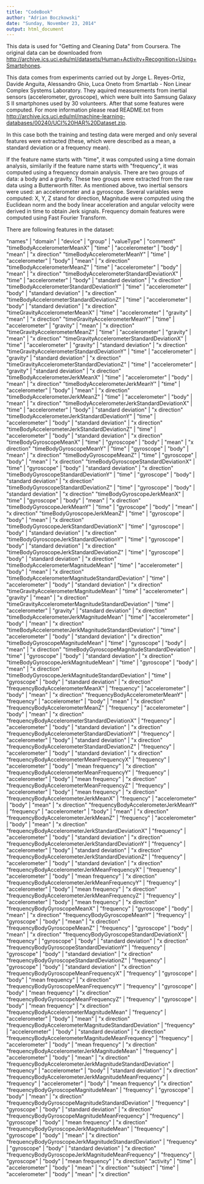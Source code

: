 ```yaml
---
title: "CodeBook"
author: "Adrian Boczkowski"
date: "Sunday, November 23, 2014"
output: html_document
---
```


This data is used for "Getting and Cleaning Data" from Coursera. The original
data can be downloaded from http://archive.ics.uci.edu/ml/datasets/Human+Activity+Recognition+Using+Smartphones.

This data comes from experiments carried out by Jorge L. Reyes-Ortiz, Davide Anguita, Alessandro Ghio, Luca Oneto from Smartlab - Non Linear Complex Systems Laboratory. They aquired measurements from inertial sensors (accelerometer, gyroscope), which were built into Samsung Galaxy S II smartphones used by 30 volunteers. After that some features were computed. For more information please read README.txt from http://archive.ics.uci.edu/ml/machine-learning-databases/00240/UCI%20HAR%20Dataset.zip.

In this case both the training and testing data were merged and only several features were extracted (these, which were described as a mean, a standard deviation or a frequency mean).

If the feature name starts with "time", it was computed using a time domain analysis, similarily if the feature name starts with "frequency", it was computed using a frequency domain analysis. There are two groups of data: a body and a gravity. These two groups were extracted from the raw data using a Butterworth filter. As mentioned above, two inertial sensors were used: an accelerometer and a gyroscope. Several variables were computed: X, Y, Z stand for direction, Magnitude were computed using the Euclidean norm and the body linear acceleration and angular velocity were derived in time to obtain Jerk signals. Frequency domain features were computed using Fast Fourier Transform.

There are following features in the dataset:

"names" | "domain" | "device" | "group" | "valueType" | "comment"
"timeBodyAccelerometerMeanX" | "time" | "accelerometer" | "body" | "mean" | "x direction"
"timeBodyAccelerometerMeanY" | "time" | "accelerometer" | "body" | "mean" | "x direction"
"timeBodyAccelerometerMeanZ" | "time" | "accelerometer" | "body" | "mean" | "x direction"
"timeBodyAccelerometerStandardDeviationX" | "time" | "accelerometer" | "body" | "standard deviation" | "x direction"
"timeBodyAccelerometerStandardDeviationY" | "time" | "accelerometer" | "body" | "standard deviation" | "x direction"
"timeBodyAccelerometerStandardDeviationZ" | "time" | "accelerometer" | "body" | "standard deviation" | "x direction"
"timeGravityAccelerometerMeanX" | "time" | "accelerometer" | "gravity" | "mean" | "x direction"
"timeGravityAccelerometerMeanY" | "time" | "accelerometer" | "gravity" | "mean" | "x direction"
"timeGravityAccelerometerMeanZ" | "time" | "accelerometer" | "gravity" | "mean" | "x direction"
"timeGravityAccelerometerStandardDeviationX" | "time" | "accelerometer" | "gravity" | "standard deviation" | "x direction"
"timeGravityAccelerometerStandardDeviationY" | "time" | "accelerometer" | "gravity" | "standard deviation" | "x direction"
"timeGravityAccelerometerStandardDeviationZ" | "time" | "accelerometer" | "gravity" | "standard deviation" | "x direction"
"timeBodyAccelerometerJerkMeanX" | "time" | "accelerometer" | "body" | "mean" | "x direction"
"timeBodyAccelerometerJerkMeanY" | "time" | "accelerometer" | "body" | "mean" | "x direction"
"timeBodyAccelerometerJerkMeanZ" | "time" | "accelerometer" | "body" | "mean" | "x direction"
"timeBodyAccelerometerJerkStandardDeviationX" | "time" | "accelerometer" | "body" | "standard deviation" | "x direction"
"timeBodyAccelerometerJerkStandardDeviationY" | "time" | "accelerometer" | "body" | "standard deviation" | "x direction"
"timeBodyAccelerometerJerkStandardDeviationZ" | "time" | "accelerometer" | "body" | "standard deviation" | "x direction"
"timeBodyGyroscopeMeanX" | "time" | "gyroscope" | "body" | "mean" | "x direction"
"timeBodyGyroscopeMeanY" | "time" | "gyroscope" | "body" | "mean" | "x direction"
"timeBodyGyroscopeMeanZ" | "time" | "gyroscope" | "body" | "mean" | "x direction"
"timeBodyGyroscopeStandardDeviationX" | "time" | "gyroscope" | "body" | "standard deviation" | "x direction"
"timeBodyGyroscopeStandardDeviationY" | "time" | "gyroscope" | "body" | "standard deviation" | "x direction"
"timeBodyGyroscopeStandardDeviationZ" | "time" | "gyroscope" | "body" | "standard deviation" | "x direction"
"timeBodyGyroscopeJerkMeanX" | "time" | "gyroscope" | "body" | "mean" | "x direction"
"timeBodyGyroscopeJerkMeanY" | "time" | "gyroscope" | "body" | "mean" | "x direction"
"timeBodyGyroscopeJerkMeanZ" | "time" | "gyroscope" | "body" | "mean" | "x direction"
"timeBodyGyroscopeJerkStandardDeviationX" | "time" | "gyroscope" | "body" | "standard deviation" | "x direction"
"timeBodyGyroscopeJerkStandardDeviationY" | "time" | "gyroscope" | "body" | "standard deviation" | "x direction"
"timeBodyGyroscopeJerkStandardDeviationZ" | "time" | "gyroscope" | "body" | "standard deviation" | "x direction"
"timeBodyAccelerometerMagnitudeMean" | "time" | "accelerometer" | "body" | "mean" | "x direction"
"timeBodyAccelerometerMagnitudeStandardDeviation" | "time" | "accelerometer" | "body" | "standard deviation" | "x direction"
"timeGravityAccelerometerMagnitudeMean" | "time" | "accelerometer" | "gravity" | "mean" | "x direction"
"timeGravityAccelerometerMagnitudeStandardDeviation" | "time" | "accelerometer" | "gravity" | "standard deviation" | "x direction"
"timeBodyAccelerometerJerkMagnitudeMean" | "time" | "accelerometer" | "body" | "mean" | "x direction"
"timeBodyAccelerometerJerkMagnitudeStandardDeviation" | "time" | "accelerometer" | "body" | "standard deviation" | "x direction"
"timeBodyGyroscopeMagnitudeMean" | "time" | "gyroscope" | "body" | "mean" | "x direction"
"timeBodyGyroscopeMagnitudeStandardDeviation" | "time" | "gyroscope" | "body" | "standard deviation" | "x direction"
"timeBodyGyroscopeJerkMagnitudeMean" | "time" | "gyroscope" | "body" | "mean" | "x direction"
"timeBodyGyroscopeJerkMagnitudeStandardDeviation" | "time" | "gyroscope" | "body" | "standard deviation" | "x direction"
"frequencyBodyAccelerometerMeanX" | "frequency" | "accelerometer" | "body" | "mean" | "x direction"
"frequencyBodyAccelerometerMeanY" | "frequency" | "accelerometer" | "body" | "mean" | "x direction"
"frequencyBodyAccelerometerMeanZ" | "frequency" | "accelerometer" | "body" | "mean" | "x direction"
"frequencyBodyAccelerometerStandardDeviationX" | "frequency" | "accelerometer" | "body" | "standard deviation" | "x direction"
"frequencyBodyAccelerometerStandardDeviationY" | "frequency" | "accelerometer" | "body" | "standard deviation" | "x direction"
"frequencyBodyAccelerometerStandardDeviationZ" | "frequency" | "accelerometer" | "body" | "standard deviation" | "x direction"
"frequencyBodyAccelerometerMeanFrequencyX" | "frequency" | "accelerometer" | "body" | "mean frequency" | "x direction"
"frequencyBodyAccelerometerMeanFrequencyY" | "frequency" | "accelerometer" | "body" | "mean frequency" | "x direction"
"frequencyBodyAccelerometerMeanFrequencyZ" | "frequency" | "accelerometer" | "body" | "mean frequency" | "x direction"
"frequencyBodyAccelerometerJerkMeanX" | "frequency" | "accelerometer" | "body" | "mean" | "x direction"
"frequencyBodyAccelerometerJerkMeanY" | "frequency" | "accelerometer" | "body" | "mean" | "x direction"
"frequencyBodyAccelerometerJerkMeanZ" | "frequency" | "accelerometer" | "body" | "mean" | "x direction"
"frequencyBodyAccelerometerJerkStandardDeviationX" | "frequency" | "accelerometer" | "body" | "standard deviation" | "x direction"
"frequencyBodyAccelerometerJerkStandardDeviationY" | "frequency" | "accelerometer" | "body" | "standard deviation" | "x direction"
"frequencyBodyAccelerometerJerkStandardDeviationZ" | "frequency" | "accelerometer" | "body" | "standard deviation" | "x direction"
"frequencyBodyAccelerometerJerkMeanFrequencyX" | "frequency" | "accelerometer" | "body" | "mean frequency" | "x direction"
"frequencyBodyAccelerometerJerkMeanFrequencyY" | "frequency" | "accelerometer" | "body" | "mean frequency" | "x direction"
"frequencyBodyAccelerometerJerkMeanFrequencyZ" | "frequency" | "accelerometer" | "body" | "mean frequency" | "x direction"
"frequencyBodyGyroscopeMeanX" | "frequency" | "gyroscope" | "body" | "mean" | "x direction"
"frequencyBodyGyroscopeMeanY" | "frequency" | "gyroscope" | "body" | "mean" | "x direction"
"frequencyBodyGyroscopeMeanZ" | "frequency" | "gyroscope" | "body" | "mean" | "x direction"
"frequencyBodyGyroscopeStandardDeviationX" | "frequency" | "gyroscope" | "body" | "standard deviation" | "x direction"
"frequencyBodyGyroscopeStandardDeviationY" | "frequency" | "gyroscope" | "body" | "standard deviation" | "x direction"
"frequencyBodyGyroscopeStandardDeviationZ" | "frequency" | "gyroscope" | "body" | "standard deviation" | "x direction"
"frequencyBodyGyroscopeMeanFrequencyX" | "frequency" | "gyroscope" | "body" | "mean frequency" | "x direction"
"frequencyBodyGyroscopeMeanFrequencyY" | "frequency" | "gyroscope" | "body" | "mean frequency" | "x direction"
"frequencyBodyGyroscopeMeanFrequencyZ" | "frequency" | "gyroscope" | "body" | "mean frequency" | "x direction"
"frequencyBodyAccelerometerMagnitudeMean" | "frequency" | "accelerometer" | "body" | "mean" | "x direction"
"frequencyBodyAccelerometerMagnitudeStandardDeviation" | "frequency" | "accelerometer" | "body" | "standard deviation" | "x direction"
"frequencyBodyAccelerometerMagnitudeMeanFrequency" | "frequency" | "accelerometer" | "body" | "mean frequency" | "x direction"
"frequencyBodyAccelerometerJerkMagnitudeMean" | "frequency" | "accelerometer" | "body" | "mean" | "x direction"
"frequencyBodyAccelerometerJerkMagnitudeStandardDeviation" | "frequency" | "accelerometer" | "body" | "standard deviation" | "x direction"
"frequencyBodyAccelerometerJerkMagnitudeMeanFrequency" | "frequency" | "accelerometer" | "body" | "mean frequency" | "x direction"
"frequencyBodyGyroscopeMagnitudeMean" | "frequency" | "gyroscope" | "body" | "mean" | "x direction"
"frequencyBodyGyroscopeMagnitudeStandardDeviation" | "frequency" | "gyroscope" | "body" | "standard deviation" | "x direction"
"frequencyBodyGyroscopeMagnitudeMeanFrequency" | "frequency" | "gyroscope" | "body" | "mean frequency" | "x direction"
"frequencyBodyGyroscopeJerkMagnitudeMean" | "frequency" | "gyroscope" | "body" | "mean" | "x direction"
"frequencyBodyGyroscopeJerkMagnitudeStandardDeviation" | "frequency" | "gyroscope" | "body" | "standard deviation" | "x direction"
"frequencyBodyGyroscopeJerkMagnitudeMeanFrequency" | "frequency" | "gyroscope" | "body" | "mean frequency" | "x direction"
"activity" | "time" | "accelerometer" | "body" | "mean" | "x direction"
"subject" | "time" | "accelerometer" | "body" | "mean" | "x direction"

